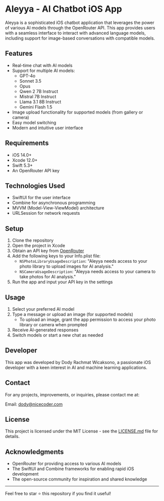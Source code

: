 # Aleyya - AI Chatbot iOS App

Aleyya is a sophisticated iOS chatbot application that leverages the power of various AI models through the OpenRouter API. This app provides users with a seamless interface to interact with advanced language models, including support for image-based conversations with compatible models.

## Features

- Real-time chat with AI models
- Support for multiple AI models:
  - GPT-4o
  - Sonnet 3.5
  - Opus
  - Qwen 2 7B Instruct
  - Mistral 7B Instruct
  - Llama 3.1 8B Instruct
  - Gemini Flash 1.5
- Image upload functionality for supported models (from gallery or camera)
- Easy model switching
- Modern and intuitive user interface

## Requirements

- iOS 14.0+
- Xcode 12.0+
- Swift 5.3+
- An OpenRouter API key

## Technologies Used

- SwiftUI for the user interface
- Combine for asynchronous programming
- MVVM (Model-View-ViewModel) architecture
- URLSession for network requests

## Setup

1. Clone the repository
2. Open the project in Xcode
3. Obtain an API key from [OpenRouter](https://openrouter.ai/)
4. Add the following keys to your Info.plist file:
   - `NSPhotoLibraryUsageDescription`: "Aleyya needs access to your photo library to upload images for AI analysis."
   - `NSCameraUsageDescription`: "Aleyya needs access to your camera to take photos for AI analysis."
5. Run the app and input your API key in the settings

## Usage

1. Select your preferred AI model
2. Type a message or upload an image (for supported models)
   - To upload an image, grant the app permission to access your photo library or camera when prompted
3. Receive AI-generated responses
4. Switch models or start a new chat as needed

## Developer

This app was developed by Dody Rachmat Wicaksono, a passionate iOS developer with a keen interest in AI and machine learning applications.

## Contact

For any projects, improvements, or inquiries, please contact me at:

Email: dody@nicecoder.com

## License

This project is licensed under the MIT License - see the [LICENSE.md](LICENSE.md) file for details.

## Acknowledgments

- OpenRouter for providing access to various AI models
- The SwiftUI and Combine frameworks for enabling rapid iOS development
- The open-source community for inspiration and shared knowledge

---

Feel free to star ⭐ this repository if you find it useful!